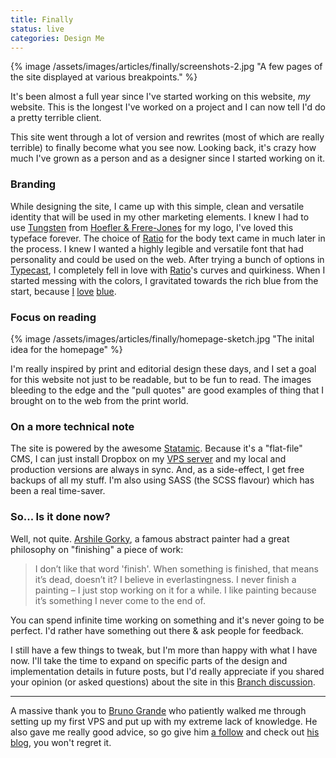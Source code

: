 ```yaml
---
title: Finally
status: live
categories: Design Me
---
```


{% image /assets/images/articles/finally/screenshots-2.jpg "A few pages of the site displayed at various breakpoints." %}

It's been almost a full year since I've started working on this website, *my* website. This is the longest I've worked on a project and I can now tell I'd do a pretty terrible client.

This site went through a lot of version and rewrites (most of which are really terrible) to finally become what you see now. Looking back, it's crazy how much I've grown as a person and as a designer since I started working on it.

### Branding

While designing the site, I came up with this simple, clean and versatile identity that will be used in my other marketing elements. I knew I had to use [Tungsten](http://www.typography.com/fonts/font_overview.php?productLineID=100035) from [Hoefler & Frere-Jones](http://www.typography.com/) for my logo, I've loved this typeface forever. The choice of [Ratio](https://typekit.com/fonts/ratio) for the body text came in much later in the process. I knew I wanted a highly legible and versatile font that had personality and could be used on the web. After trying a bunch of options in [Typecast](http://typecast.com), I completely fell in love with [Ratio](https://typekit.com/fonts/ratio)'s curves and quirkiness. When I started messing with the colors, I gravitated towards the rich blue from the start, because [I](http://dribbble.com/shots/860105-Updated-JAM) [love](http://dribbble.com/shots/860102-En-Savoir-Plus) [blue](http://dribbble.com/shots/840093-Toutes-les-plateformes).

### Focus on reading

{% image /assets/images/articles/finally/homepage-sketch.jpg "The inital idea for the homepage" %}

I'm really inspired by print and editorial design these days, and I set a goal for this website not just to be readable, but to be fun to read. The images bleeding to the edge and the "pull quotes" are good examples of thing that I brought on to the web from the print world.

### On a more technical note

The site is powered by the awesome [Statamic](http://statamic.com). Because it's a "flat-file" CMS, I can just install Dropbox on my [VPS server](http://sales.fliphost.net/aff.php?aff=036) and my local and production versions are always in sync. And, as a side-effect, I get free backups of all my stuff. I'm also using SASS (the SCSS flavour) which has been a real time-saver.

### So... Is it done now?

Well, not quite. [Arshile Gorky](http://en.wikiquote.org/wiki/Arshile_Gorky), a famous abstract painter had a great philosophy on "finishing" a piece of work:

> I don’t like that word 'finish'. When something is finished, that means it’s dead, doesn’t it? I believe in everlastingness. I never finish a painting – I just stop working on it for a while. I like painting because it’s something I never come to the end of.

You can spend infinite time working on something and it's never going to be perfect. I'd rather have something out there & ask people for feedback.

I still have a few things to tweak, but I'm more than happy with what I have now. I'll take the time to expand on specific parts of the design and implementation details in future posts, but I'd really appreciate if you shared your opinion (or asked questions) about the site in this [Branch discussion](http://branch.com/b/kevinclark-ca-is-finally-live).

---

A massive thank you to [Bruno Grande][bruno] who patiently walked me through setting up my first VPS and put up with my extreme lack of knowledge. He also gave me really good advice, so go give him [a follow][bruno-twitter] and check out [his blog][bruno], you won't regret it.

[bruno]: http://brunogrande.me
[bruno-twitter]: https://twitter.com/grandebruno
